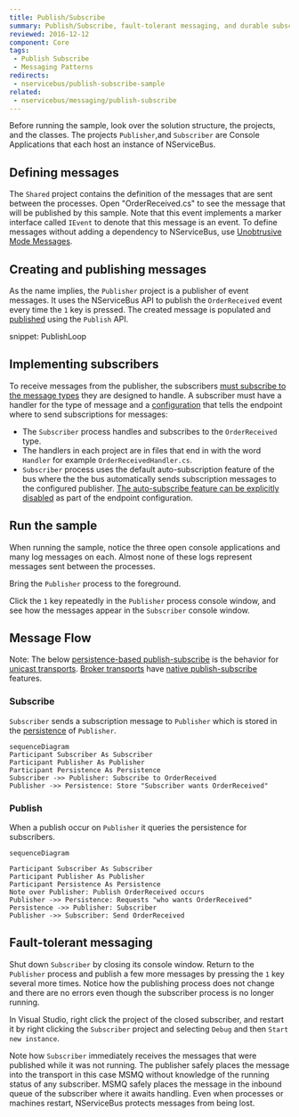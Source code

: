 ```yaml
---
title: Publish/Subscribe
summary: Publish/Subscribe, fault-tolerant messaging, and durable subscriptions.
reviewed: 2016-12-12
component: Core
tags:
 - Publish Subscribe
 - Messaging Patterns
redirects:
 - nservicebus/publish-subscribe-sample
related:
 - nservicebus/messaging/publish-subscribe
---
```


Before running the sample, look over the solution structure, the projects, and the classes. The projects `Publisher`,and `Subscriber` are Console Applications that each host an instance of NServiceBus.


## Defining messages

The `Shared` project contains the definition of the messages that are sent between the processes. Open "OrderReceived.cs" to see the message that will be published by this sample. Note that this event implements a marker interface called `IEvent` to denote that this message is an event. To define messages without adding a dependency to NServiceBus, use [Unobtrusive Mode Messages](/nservicebus/messaging/unobtrusive-mode.md). 


## Creating and publishing messages

As the name implies, the `Publisher` project is a publisher of event messages. It uses the NServiceBus API to publish the `OrderReceived` event every time the `1` key is pressed. The created message is populated and [published](/nservicebus/messaging/publish-subscribe/) using the `Publish` API.

snippet: PublishLoop


## Implementing subscribers

To receive messages from the publisher, the subscribers [must subscribe to the message types](/nservicebus/messaging/publish-subscribe/) they are designed to handle. A subscriber must have a handler for the type of message and a [configuration](/nservicebus/messaging/publish-subscribe/) that tells the endpoint where to send subscriptions for messages:

 * The `Subscriber` process handles and subscribes to the `OrderReceived` type.
 * The handlers in each project are in files that end in with the word `Handler` for example `OrderReceivedHandler.cs`. 
 * `Subscriber` process uses the default auto-subscription feature of the bus where the the bus automatically sends subscription messages to the configured publisher. [The auto-subscribe feature can be explicitly disabled](/nservicebus/messaging/publish-subscribe/controlling-what-is-subscribed.md) as part of the endpoint configuration.
  

## Run the sample

When running the sample, notice the three open console applications and many log messages on each. Almost none of these logs represent messages sent between the processes.

Bring the `Publisher` process to the foreground.

Click the `1` key repeatedly in the `Publisher` process console window, and see how the messages appear in the `Subscriber` console window. 


## Message Flow

Note: The below [persistence-based publish-subscribe](/nservicebus/messaging/publish-subscribe/#mechanics-persistence-based-message-driven) is the behavior for [unicast transports](/transports/#types-of-transports-unicast-only-transports).  [Broker transports](/transports/#types-of-transports-broker-transports) have [native publish-subscribe](/nservicebus/messaging/publish-subscribe/#mechanics-native) features.
  

### Subscribe

`Subscriber` sends a subscription message to `Publisher` which is stored in the [persistence](/persistence/) of `Publisher`. 

```mermaid
sequenceDiagram
Participant Subscriber As Subscriber
Participant Publisher As Publisher
Participant Persistence As Persistence
Subscriber ->> Publisher: Subscribe to OrderReceived
Publisher ->> Persistence: Store "Subscriber wants OrderReceived"
```

### Publish

When a publish occur on `Publisher` it queries the persistence for subscribers.

```mermaid
sequenceDiagram

Participant Subscriber As Subscriber
Participant Publisher As Publisher
Participant Persistence As Persistence 
Note over Publisher: Publish OrderReceived occurs
Publisher ->> Persistence: Requests "who wants OrderReceived"
Persistence ->> Publisher: Subscriber
Publisher ->> Subscriber: Send OrderReceived
```


## Fault-tolerant messaging

Shut down `Subscriber` by closing its console window. Return to the `Publisher` process and publish a few more messages by pressing the `1` key several more times. Notice how the publishing process does not change and there are no errors even though the subscriber process is no longer running.

In Visual Studio, right click the project of the closed subscriber, and restart it by right clicking the `Subscriber` project and selecting `Debug` and then `Start new instance`.

Note how `Subscriber` immediately receives the messages that were published while it was not running. The publisher safely places the message into the transport in this case MSMQ without knowledge of the running status of any subscriber. MSMQ safely places the message in the inbound queue of the subscriber where it awaits handling. Even when processes or machines restart, NServiceBus protects messages from being lost.